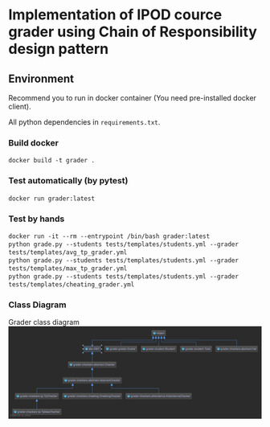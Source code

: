 # Implementation of IPOD cource grader using Chain of Responsibility design pattern

## Environment
Recommend you to run in docker container (You need pre-installed docker client).

All python dependencies in ``requirements.txt``.

### Build docker
```console
docker build -t grader .
```

### Test automatically (by pytest)

```console¬
docker run grader:latest
```

### Test by hands
```console
docker run -it --rm --entrypoint /bin/bash grader:latest
python grade.py --students tests/templates/students.yml --grader tests/templates/avg_tp_grader.yml
python grade.py --students tests/templates/students.yml --grader tests/templates/max_tp_grader.yml
python grade.py --students tests/templates/students.yml --grader tests/templates/cheating_grader.yml
```

### Class Diagram
Grader class diagram ![alternative text](./grader.png)